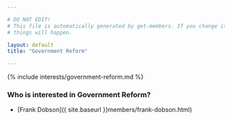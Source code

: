 ```yaml
---

# DO NOT EDIT!
# This file is automatically generated by get-members. If you change it, bad
# things will happen.

layout: default
title: "Government Reform"

---
```


{% include interests/government-reform.md %}

### Who is interested in Government Reform?


* [Frank Dobson]({ site.baseurl }}members/frank-dobson.html)

